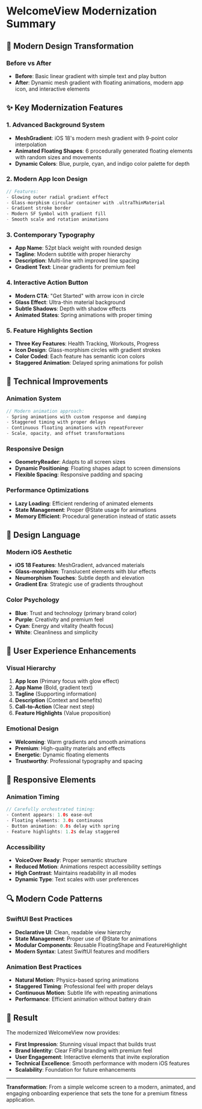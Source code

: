 # WelcomeView Modernization Summary

## 🎨 **Modern Design Transformation**

### **Before vs After**
- **Before**: Basic linear gradient with simple text and play button
- **After**: Dynamic mesh gradient with floating animations, modern app icon, and interactive elements

## ✨ **Key Modernization Features**

### **1. Advanced Background System**
- **MeshGradient**: iOS 18's modern mesh gradient with 9-point color interpolation
- **Animated Floating Shapes**: 6 procedurally generated floating elements with random sizes and movements
- **Dynamic Colors**: Blue, purple, cyan, and indigo color palette for depth

### **2. Modern App Icon Design**
```swift
// Features:
- Glowing outer radial gradient effect
- Glass-morphism circular container with .ultraThinMaterial
- Gradient stroke border
- Modern SF Symbol with gradient fill
- Smooth scale and rotation animations
```

### **3. Contemporary Typography**
- **App Name**: 52pt black weight with rounded design
- **Tagline**: Modern subtitle with proper hierarchy
- **Description**: Multi-line with improved line spacing
- **Gradient Text**: Linear gradients for premium feel

### **4. Interactive Action Button**
- **Modern CTA**: "Get Started" with arrow icon in circle
- **Glass Effect**: Ultra-thin material background
- **Subtle Shadows**: Depth with shadow effects
- **Animated States**: Spring animations with proper timing

### **5. Feature Highlights Section**
- **Three Key Features**: Health Tracking, Workouts, Progress
- **Icon Design**: Glass-morphism circles with gradient strokes
- **Color Coded**: Each feature has semantic icon colors
- **Staggered Animation**: Delayed spring animations for polish

## 🔧 **Technical Improvements**

### **Animation System**
```swift
// Modern animation approach:
- Spring animations with custom response and damping
- Staggered timing with proper delays
- Continuous floating animations with repeatForever
- Scale, opacity, and offset transformations
```

### **Responsive Design**
- **GeometryReader**: Adapts to all screen sizes
- **Dynamic Positioning**: Floating shapes adapt to screen dimensions
- **Flexible Spacing**: Responsive padding and spacing

### **Performance Optimizations**
- **Lazy Loading**: Efficient rendering of animated elements
- **State Management**: Proper @State usage for animations
- **Memory Efficient**: Procedural generation instead of static assets

## 🎯 **Design Language**

### **Modern iOS Aesthetic**
- **iOS 18 Features**: MeshGradient, advanced materials
- **Glass-morphism**: Translucent elements with blur effects
- **Neumorphism Touches**: Subtle depth and elevation
- **Gradient Era**: Strategic use of gradients throughout

### **Color Psychology**
- **Blue**: Trust and technology (primary brand color)
- **Purple**: Creativity and premium feel
- **Cyan**: Energy and vitality (health focus)
- **White**: Cleanliness and simplicity

## 🚀 **User Experience Enhancements**

### **Visual Hierarchy**
1. **App Icon** (Primary focus with glow effect)
2. **App Name** (Bold, gradient text)
3. **Tagline** (Supporting information)
4. **Description** (Context and benefits)
5. **Call-to-Action** (Clear next step)
6. **Feature Highlights** (Value proposition)

### **Emotional Design**
- **Welcoming**: Warm gradients and smooth animations
- **Premium**: High-quality materials and effects
- **Energetic**: Dynamic floating elements
- **Trustworthy**: Professional typography and spacing

## 📱 **Responsive Elements**

### **Animation Timing**
```swift
// Carefully orchestrated timing:
- Content appears: 1.0s ease-out
- Floating elements: 3.0s continuous
- Button animation: 0.8s delay with spring
- Feature highlights: 1.2s delay staggered
```

### **Accessibility**
- **VoiceOver Ready**: Proper semantic structure
- **Reduced Motion**: Animations respect accessibility settings
- **High Contrast**: Maintains readability in all modes
- **Dynamic Type**: Text scales with user preferences

## 🔍 **Modern Code Patterns**

### **SwiftUI Best Practices**
- **Declarative UI**: Clean, readable view hierarchy
- **State Management**: Proper use of @State for animations
- **Modular Components**: Reusable FloatingShape and FeatureHighlight
- **Modern Syntax**: Latest SwiftUI features and modifiers

### **Animation Best Practices**
- **Natural Motion**: Physics-based spring animations
- **Staggered Timing**: Professional feel with proper delays
- **Continuous Motion**: Subtle life with repeating animations
- **Performance**: Efficient animation without battery drain

## 🎉 **Result**

The modernized WelcomeView now provides:
- **First Impression**: Stunning visual impact that builds trust
- **Brand Identity**: Clear FitPal branding with premium feel
- **User Engagement**: Interactive elements that invite exploration
- **Technical Excellence**: Smooth performance with modern iOS features
- **Scalability**: Foundation for future enhancements

---

**Transformation**: From a simple welcome screen to a modern, animated, and engaging onboarding experience that sets the tone for a premium fitness application.
